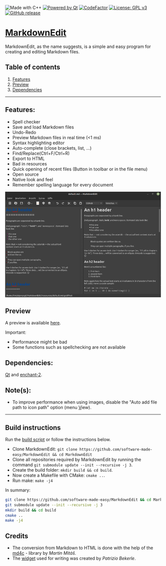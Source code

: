 ![Made with C++](https://forthebadge.com/images/badges/made-with-c-plus-plus.svg)
[![Powered by Qt](https://forthebadge.com/images/badges/powered-by-qt.svg)](https://qt.io)
[![CodeFactor](https://www.codefactor.io/repository/github/software-made-easy/markdownedit/badge/main)](https://www.codefactor.io/repository/github/software-made-easy/markdownedit/overview/main)
[![License: GPL v3](https://img.shields.io/badge/License-GPLv3-blue.svg)](https://www.gnu.org/licenses/gpl-3.0)
[![GitHub release](https://img.shields.io/github/release/software-made-easy/MarkdownEdit.svg)](https://github.com/software-made-easy/MarkdownEdit/releases/)


# [MarkdownEdit](https://software-made-easy.github.io/MarkdownEdit/)

MarkdownEdit, as the name suggests, is a simple and easy program for creating and editing Markdown files.

## Table of contents

1. [Features](#features)
2. [Preview](#preview)
3. [Dependencies](#dependencies)

-------

## Features:

- Spell checker
- Save and load Markdown files
- Undo-Redo
- Preview Markdown files in real time (<1 ms)
- Syntax highlighting editor
- Auto-complete (close brackets, list, ...)
- Find/Replace(Ctrl+F/Ctrl+R)
- Export to HTML
- Bad in resources
- Quick opening of recent files (Button in toolbar or in the file menu)
- Open source
- Native look and feel
- Remember spelling language for every document

![Example](doc/images/Example.png)

## Preview

A preview is available [here](https://software-made-easy.github.io/MarkdownEdit/markdownedit.html).

Important:
- Performance might be bad
- Some functions such as spellchecking are not available

## Dependencies:

[Qt](https://qt.io/) and [enchant-2](https://github.com/AbiWord/enchant).

## Note(s):

- To improve performance when using images, disable the "Auto add file path to icon path" option (menu <u>V</u>iew).


-------

## Build instructions

Run the [build script](scripts/build.sh) or follow the instructions below.

- Clone MarkdownEdit: `git clone https://github.com/software-made-easy/MarkdownEdit && cd MarkdownEdit`
- Clone all repositories required by MarkdownEdit by running the command `git submodule update --init --recursive -j 3`.
- Create the build folder: `mkdir build && cd build`.
- Now create a Makefile with CMake: `cmake ..`.
- Run make: `make -j4`

In summary:
```bash
git clone https://github.com/software-made-easy/MarkdownEdit && cd MarkdownEdit
git submodule update --init --recursive -j 3
mkdir build && cd build
cmake ..
make -j4
```

## Credits

- The conversion from Markdown to HTML is done with the help of the [md4c](https://github.com/mity/md4c) - library by *Martin Mitáš*.
- The [widget](https://github.com/pbek/qmarkdowntextedit) used for writing was created by *Patrizio Bekerle*.
